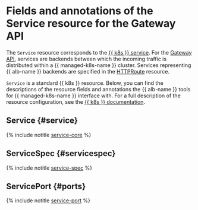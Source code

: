 # Fields and annotations of the Service resource for the Gateway API


The `Service` resource corresponds to the [{{ k8s }} service](../../../managed-kubernetes/concepts/index.md#service). For the [Gateway API](../../../application-load-balancer/tools/k8s-gateway-api/index.md), services are backends between which the incoming traffic is distributed within a {{ managed-k8s-name }} cluster. Services representing {{ alb-name }} backends are specified in the [HTTPRoute](../../../managed-kubernetes/alb-ref/http-route.md) resource.

`Service` is a standard {{ k8s }} resource. Below, you can find the descriptions of the resource fields and annotations the {{ alb-name }} tools for {{ managed-k8s-name }} interface with. For a full description of the resource configuration, see the [{{ k8s }} documentation](https://kubernetes.io/docs/reference/kubernetes-api/service-resources/service-v1/).

## Service {#service}

{% include notitle [service-core](../../../_includes/managed-kubernetes/alb-ref/service-core-for-gateway.md) %}

## ServiceSpec {#servicespec}

{% include notitle [service-spec](../../../_includes/managed-kubernetes/alb-ref/service-spec.md) %}

## ServicePort {#ports}

{% include notitle [service-port](../../../_includes/managed-kubernetes/alb-ref/service-port.md) %}